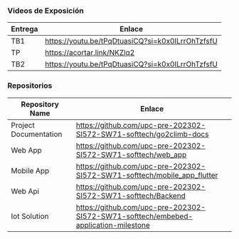 ### Videos de Exposición

| Entrega | Enlace                                             |
| ------- | -------------------------------------------------- |
| TB1     | <https://youtu.be/tPqDtuasiCQ?si=k0x0ILrrOhTzfsfU> |
| TP      | <https://acortar.link/NKZlq2>                      |
| TB2     | <https://youtu.be/tPqDtuasiCQ?si=k0x0ILrrOhTzfsfU> |

### Repositorios

| Repository Name       | Enlace                                                                                |
| --------------------- | ------------------------------------------------------------------------------------- |
| Project Documentation | <https://github.com/upc-pre-202302-SI572-SW71-softtech/go2climb-docs>                 |
| Web App               | <https://github.com/upc-pre-202302-SI572-SW71-softtech/web_app>                       |
| Mobile App            | <https://github.com/upc-pre-202302-SI572-SW71-softtech/mobile_app_flutter>            |
| Web Api               | <https://github.com/upc-pre-202302-SI572-SW71-softtech/Backend>                       |
| Iot Solution          | <https://github.com/upc-pre-202302-SI572-SW71-softtech/embebed-application-milestone> |
